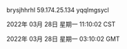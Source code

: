 brysjhhrhl 59.174.25.134 yqqlmgsycl

2022年 03月 28日 星期一 11:10:02 CST

2022年 03月 28日 星期一 03:10:02 GMT
